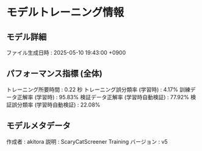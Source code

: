 # モデルトレーニング情報

## モデル詳細
ファイル生成日時   : 2025-05-10 19:43:00 +0900

## パフォーマンス指標 (全体)
トレーニング所要時間              : 0.22 秒
トレーニング誤分類率 (学習時)     : 4.17%
訓練データ正解率 (学習時)         : 95.83%
検証データ正解率 (学習時自動検証) : 77.92%
検証誤分類率 (学習時自動検証)     : 22.08%

## モデルメタデータ
作成者            : akitora
説明              : ScaryCatScreener Training
バージョン        : v5